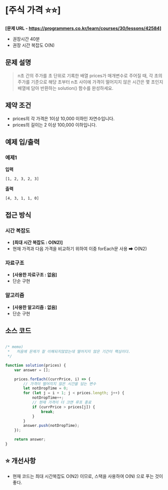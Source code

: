 # [주식 가격 ⭐⭐]

**[문제 URL - https://programmers.co.kr/learn/courses/30/lessons/42584]**

- 권장시간 40분
- 권장 시간 복잡도 O(N)

## 문제 설명

> n초 간의 주가를 초 단위로 기록한 배열 prices가 매개변수로 주어질 때, 각 초의 주가를 기준으로 해당 초부터 n초 사이에 가격이 떨어지지 않은 시간은 몇 초인지 배열에 담아 반환하는 solution() 함수를 완성하세요.

## 제약 조건

- prices의 각 가격은 1이상 10,000 이하인 자연수입니다.
- prices의 길이는 2 이상 100,000 이하입니다.

## 예제 입/출력

### 예제1

**입력**

``
[1, 2, 3, 2, 3]
``

**출력**

``
[4, 3, 1, 1, 0]
``

## 접근 방식

### 시간 복잡도

- **[최대 시간 복잡도 : O(N2)]**
- 현재 가격과 다음 가격을 비교하기 위하여 이중 forEach문 사용 ➡ O(N2)

### 자료구조

- **[사용한 자료구조 : 없음]**
- 단순 구현

### 알고리즘

- **[사용한 알고리즘 : 없음]**
- 단순 구현

## 소스 코드

``` javascript

/* memo)
 *   처음에 문제가 잘 이해되지않았는데 떨어지지 않은 기간이 핵심이다.
 */

function solution(prices) {
    var answer = [];

    prices.forEach((currPrice, i) => {
        // 가격이 떨어지지 않은 시간을 담는 변수
        let notDropTime = 0;
        for (let j = i + 1; j < prices.length; j++) {
            notDropTime++;
            // 현재 가격이 더 크면 루프 종료
            if (currPrice > prices[j]) {
                break;
            }
        }
        answer.push(notDropTime);
    });

    return answer;
}
```


## ⭐ 개선사항
- 현재 코드는 최대 시간복잡도 O(N2) 이므로, 스택을 사용하여 O(N) 으로 푸는 것이 좋다.